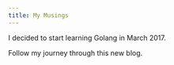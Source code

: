 ```yaml
---
title: My Musings
---
```


I decided to start learning Golang in March 2017.

Follow my journey through this new blog.